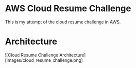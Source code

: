 # AWS Cloud Resume Challenge
This is my attempt of the [cloud resume challenge in AWS](https://cloudresumechallenge.dev/docs/the-challenge/aws/). 

# Architecture
![Cloud Resume Challenge Architecture][images/cloud_resume_challenge.png]
